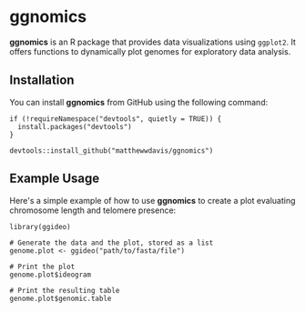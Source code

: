 # **ggnomics**
**ggnomics** is an R package that provides data visualizations using `ggplot2`. It offers functions to dynamically plot genomes for exploratory data analysis.

## **Installation**

You can install **ggnomics** from GitHub using the following command:

```{r}
if (!requireNamespace("devtools", quietly = TRUE)) {
  install.packages("devtools")
}

devtools::install_github("matthewwdavis/ggnomics")
```


## **Example Usage**

Here's a simple example of how to use **ggnomics** to create a plot evaluating chromosome length and telomere presence:

```{r}
library(ggideo)

# Generate the data and the plot, stored as a list
genome.plot <- ggideo("path/to/fasta/file")

# Print the plot
genome.plot$ideogram

# Print the resulting table
genome.plot$genomic.table
```
